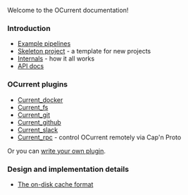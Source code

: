 Welcome to the OCurrent documentation!

### Introduction

* [Example pipelines](example_pipelines.md)
* [Skeleton project](https://github.com/ocurrent/ocurrent-skeleton) - a template for new projects
* [Internals](internals.md) - how it all works
* [API docs](https://ocurrent.github.io/ocurrent/index.html)

### OCurrent plugins

* [Current_docker](https://ocurrent.github.io/ocurrent/current_docker/index.html)
* [Current_fs](https://ocurrent.github.io/ocurrent/current/Current_fs/index.html)
* [Current_git](https://ocurrent.github.io/ocurrent/current_git/index.html)
* [Current_github](https://ocurrent.github.io/ocurrent/current_github/index.html)
* [Current_slack](https://ocurrent.github.io/ocurrent/current_slack/index.html)
* [Current_rpc](https://ocurrent.github.io/ocurrent/current_rpc/index.html) - control OCurrent remotely via Cap'n Proto

Or you can [write your own plugin](writing_plugins.md).

### Design and implementation details

* [The on-disk cache format](disk_cache.md)
